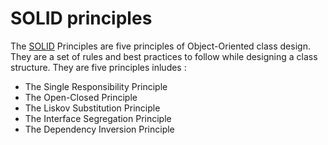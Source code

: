 # SOLID principles
The [SOLID](https://www.freecodecamp.org/news/solid-principles-explained-in-plain-english/) Principles are five principles of Object-Oriented class design. They are a set of rules and best practices to follow while designing a class structure.
They are five principles inludes :
* The Single Responsibility Principle
* The Open-Closed Principle
* The Liskov Substitution Principle
* The Interface Segregation Principle
* The Dependency Inversion Principle
